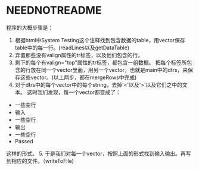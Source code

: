 NEEDNOTREADME
==============================
程序的大概步骤是：

1. 根据html中System Testing这个注释找到包含数据的table，用vector保存table中的每一行。(readLines以及getDataTable)
2. 弃置那些没有valign属性的tr标签，以及他们包含的行。
3. 剩下的每个有valign="top"属性的tr标签，都包含一组数据。 把每个标签所包含的行放在同一个vector里面，用另一个vector，也就是main中的dtrs，来保存这些vector。(以上两步，都在mergeRows中完成)
4. 对于dtrs中的每个vector中的每个string，去掉'&lt;'以及'&gt;'以及它们之中的文本。 这时我们发现，每一个vector都变成了：

* 一些空行
* 输入
* 一些空行
* 输出
* 一些空行
* Passed

这样的形式。
5. 于是我们对每一个vector，按照上面的形式找到输入输出。再写到相应的文件。（writeToFile)
